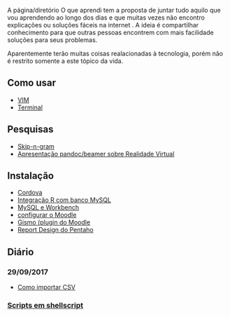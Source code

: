 A página/diretório O que aprendi tem a proposta de juntar tudo aquilo que vou aprendendo ao longo
dos dias e que muitas vezes não encontro explicações ou soluções fáceis na internet . A ideia é
compartilhar conhecimento para que outras pessoas encontrem com mais facilidade soluções para seus
problemas.

Aparentemente terão muitas coisas realacionadas à tecnologia, porém não é restrito somente a este
tópico da vida.

## Como usar ##

- [VIM](vim.md)
- [Terminal](linux.md)

## Pesquisas ##

- [Skip-n-gram](https://github.com/giuliana-marquesi/skip_n_gram/blob/master/readme.md)
- [Apresentação pandoc/beamer sobre Realidade Virtual](rv/index.md)

## Instalação ##

- [Cordova](https://github.com/ViniciusBaptista/appeso/wiki/Cordova)
- [Integração R com banco MySQL](integracaoRMySQL.md)
- [MySQL e Workbench](mySQLWorkbench.md)
- [configurar o Moodle](moodle.md)
- [Gismo (plugin do Moodle](gismo.md)
- [Report Design do Pentaho](report-design-pentaho.md)

## Diário ##
### 29/09/2017 ###
- [Como importar CSV](diario/290917/como-importar-csv.md)


### [Scripts em shellscript](https://github.com/giuliana-marquesi/scripts) ###
